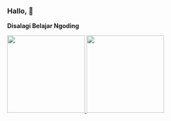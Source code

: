 ### Hallo, 👋

**Disalagi Belajar Ngoding**<br>

<p align="left">
<a href="https://github.com/adisalaras">
  <img height="180em" src="https://github-readme-stats-eight-theta.vercel.app/api?username=adisalaras&show_icons=true&theme=algolia&include_all_commits=true&count_private=true"/>
  <img height="180em" src="https://github-readme-stats-eight-theta.vercel.app/api/top-langs/?username=adisalaras&layout=compact&theme=algolia"/>
</a>
</p>
